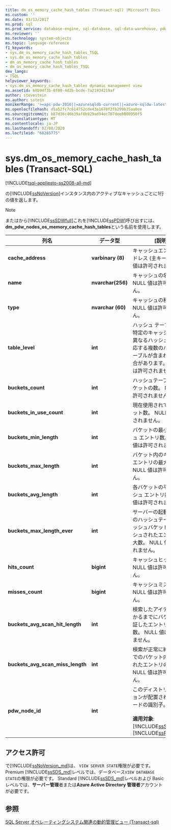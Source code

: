 ```yaml
---
title: dm_os_memory_cache_hash_tables (Transact-sql) |Microsoft Docs
ms.custom: ''
ms.date: 03/13/2017
ms.prod: sql
ms.prod_service: database-engine, sql-database, sql-data-warehouse, pdw
ms.reviewer: ''
ms.technology: system-objects
ms.topic: language-reference
f1_keywords:
- sys.dm_os_memory_cache_hash_tables_TSQL
- sys.dm_os_memory_cache_hash_tables
- dm_os_memory_cache_hash_tables
- dm_os_memory_cache_hash_tables_TSQL
dev_langs:
- TSQL
helpviewer_keywords:
- sys.dm_os_memory_cache_hash_tables dynamic management view
ms.assetid: 68b94f35-8f80-4d2b-bcde-7a21934219af
author: stevestein
ms.author: sstein
monikerRange: '>=aps-pdw-2016||=azuresqldb-current||=azure-sqldw-latest||>=sql-server-2016||=sqlallproducts-allversions||>=sql-server-linux-2017||=azuresqldb-mi-current'
ms.openlocfilehash: d5a52fc7c614752cde43a1670f2fb299b35aa0ee
ms.sourcegitcommit: b87d36c46b39af8b929ad94ec707dee8800950f5
ms.translationtype: MT
ms.contentlocale: ja-JP
ms.lasthandoff: 02/08/2020
ms.locfileid: "68265775"
---
```

# <a name="sysdm_os_memory_cache_hash_tables-transact-sql"></a>sys.dm_os_memory_cache_hash_tables (Transact-SQL)
[!INCLUDE[tsql-appliesto-ss2008-all-md](../../includes/tsql-appliesto-ss2008-all-md.md)]

  の[!INCLUDE[ssNoVersion](../../includes/ssnoversion-md.md)]インスタンス内のアクティブなキャッシュごとに1行の値を返します。  
  
> [!NOTE]  
>  またはから[!INCLUDE[ssSDWfull](../../includes/sssdwfull-md.md)]これを[!INCLUDE[ssPDW](../../includes/sspdw-md.md)]呼び出すには、 **dm_pdw_nodes_os_memory_cache_hash_tables**という名前を使用します。  
  
|列名|データ型|[説明]|  
|-----------------|---------------|-----------------|  
|**cache_address**|**varbinary (8)**|キャッシュエントリのアドレス (主キー)。 NULL 値は許可されません。|  
|**name**|**nvarchar(256)**|キャッシュの名前。 NULL 値は許可されません。|  
|**type**|**nvarchar (60)**|キャッシュの種類。 NULL 値は許可されません。|  
|**table_level**|**int**|ハッシュ テーブル番号。 特定のキャッシュには、異なるハッシュ関数に対応する複数のハッシュテーブルが含まれている場合があります。 NULL 値は許可されません。|  
|**buckets_count**|**int**|ハッシュテーブル内のバケットの数。 NULL 値は許可されません。|  
|**buckets_in_use_count**|**int**|現在使用されているバケット数。 NULL 値は許可されません。|  
|**buckets_min_length**|**int**|バケットの最小キャッシュ エントリ数。 NULL 値は許可されません。|  
|**buckets_max_length**|**int**|バケット内のキャッシュエントリの最大数。 NULL 値は許可されません。|  
|**buckets_avg_length**|**int**|各バケットの平均キャッシュ エントリ数。 NULL 値は許可されません。|  
|**buckets_max_length_ever**|**int**|サーバーの起動後に、このハッシュテーブルのハッシュバケットにキャッシュされたエントリの最大数。 NULL 値は許可されません。|  
|**hits_count**|**bigint**|キャッシュヒット数。 NULL 値は許可されません。|  
|**misses_count**|**bigint**|キャッシュミスの数。 NULL 値は許可されません。|  
|**buckets_avg_scan_hit_length**|**int**|検索したアイテムが見つかるまでにバケットで検証したエントリの平均数。 NULL 値は許可されません。|  
|**buckets_avg_scan_miss_length**|**int**|検索が正常に終了するまでのバケット内の検査されたエントリの平均数。 NULL 値は許可されません。|  
|**pdw_node_id**|**int**|このディストリビューションが配置されているノードの識別子。<br /><br /> **適用対象**: [!INCLUDE[ssSDWfull](../../includes/sssdwfull-md.md)]、[!INCLUDE[ssPDW](../../includes/sspdw-md.md)]|  
  
## <a name="permissions"></a>アクセス許可 

で[!INCLUDE[ssNoVersion_md](../../includes/ssnoversion-md.md)]は、 `VIEW SERVER STATE`権限が必要です。   
Premium [!INCLUDE[ssSDS_md](../../includes/sssds-md.md)]レベルでは、データベース`VIEW DATABASE STATE`の権限が必要です。 Standard [!INCLUDE[ssSDS_md](../../includes/sssds-md.md)]レベルおよび Basic レベルでは、**サーバー管理**者または**Azure Active Directory 管理者**アカウントが必要です。   

## <a name="see-also"></a>参照  
 
  [SQL Server オペレーティングシステム関連の動的管理ビュー &#40;Transact-sql&#41;](../../relational-databases/system-dynamic-management-views/sql-server-operating-system-related-dynamic-management-views-transact-sql.md)  
  
  


